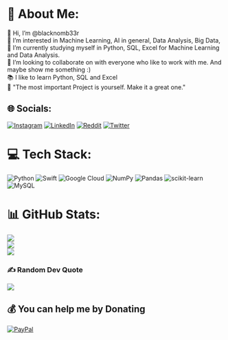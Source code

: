 <!---
blacknomb33r/blacknomb33r is a ✨ special ✨ repository because its `README.md` (this file) appears on your GitHub profile.
You can click the Preview link to take a look at your changes.
--->
# 🤖 About Me:
👋 Hi, I’m @blacknomb33r<br>👀 I’m interested in Machine Learning, AI in general, Data Analysis, Big Data, <br>🌱 I’m currently studying myself in Python, SQL, Excel for Machine Learning and Data Analysis.<br>💞️ I’m looking to collaborate on with everyone who like to work with me. And maybe show me something :)<br>📚 I like to learn Python, SQL and Excel<br>🚀 "The most important Project is yourself. Make it a great one."


## 🌐 Socials:
[![Instagram](https://img.shields.io/badge/Instagram-%23E4405F.svg?logo=Instagram&logoColor=white)](https://instagram.com/blacknomb33r) [![LinkedIn](https://img.shields.io/badge/LinkedIn-%230077B5.svg?logo=linkedin&logoColor=white)](https://www.linkedin.com/in/sebastian-schulze-a0aa9422b/) [![Reddit](https://img.shields.io/badge/Reddit-%23FF4500.svg?logo=Reddit&logoColor=white)](https://reddit.com/user/dr_black_nomb33r) [![Twitter](https://img.shields.io/badge/Twitter-%231DA1F2.svg?logo=Twitter&logoColor=white)](https://twitter.com/nomb33r) 

# 💻 Tech Stack:
![Python](https://img.shields.io/badge/python-3670A0?style=for-the-badge&logo=python&logoColor=ffdd54) ![Swift](https://img.shields.io/badge/swift-F54A2A?style=for-the-badge&logo=swift&logoColor=white) ![Google Cloud](https://img.shields.io/badge/Google%20Cloud-%234285F4.svg?style=for-the-badge&logo=google-cloud&logoColor=white) ![NumPy](https://img.shields.io/badge/numpy-%23013243.svg?style=for-the-badge&logo=numpy&logoColor=white) ![Pandas](https://img.shields.io/badge/pandas-%23150458.svg?style=for-the-badge&logo=pandas&logoColor=white) ![scikit-learn](https://img.shields.io/badge/scikit--learn-%23F7931E.svg?style=for-the-badge&logo=scikit-learn&logoColor=white) ![MySQL](https://img.shields.io/badge/mysql-%2300f.svg?style=for-the-badge&logo=mysql&logoColor=white)
# 📊 GitHub Stats:
![](https://github-readme-stats.vercel.app/api?username=blacknomb33r&theme=dark&hide_border=true&include_all_commits=false&count_private=false)<br/>
![](https://github-readme-streak-stats.herokuapp.com/?user=blacknomb33r&theme=dark&hide_border=true)<br/>
![](https://github-readme-stats.vercel.app/api/top-langs/?username=blacknomb33r&theme=dark&hide_border=true&include_all_commits=false&count_private=false&layout=compact)

### ✍️ Random Dev Quote
![](https://quotes-github-readme.vercel.app/api?type=horizontal&theme=radical)

  ## 💰 You can help me by Donating
  [![PayPal](https://img.shields.io/badge/PayPal-00457C?style=for-the-badge&logo=paypal&logoColor=white)](https://paypal.me/schulzebasti) 

  
<!-- Proudly created with GPRM ( https://gprm.itsvg.in ) -->

